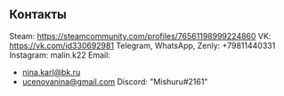 ## Контакты
Steam: https://steamcommunity.com/profiles/76561198999224860
VK: https://vk.com/id330692981
Telegram, WhatsApp, Zenly: +79811440331
Instagram: malin.k22
Email:
- nina.karl@bk.ru
- ucenovanina@gmail.com
Discord: "Mishuru#2161"